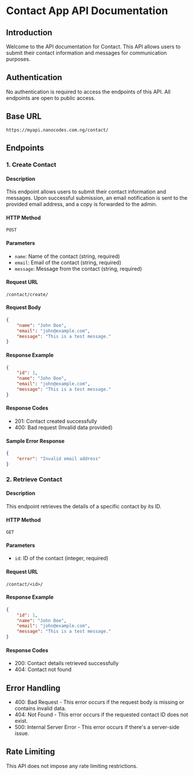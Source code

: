 # Contact App API Documentation

## Introduction

Welcome to the API documentation for Contact. This API allows users to submit their contact information and messages for communication purposes.

## Authentication

No authentication is required to access the endpoints of this API. All endpoints are open to public access.

## Base URL

```
https://myapi.nanocodes.com.ng/contact/
```

## Endpoints

### 1. Create Contact

#### Description

This endpoint allows users to submit their contact information and messages. Upon successful submission, an email notification is sent to the provided email address, and a copy is forwarded to the admin.

#### HTTP Method

```
POST
```

#### Parameters

- `name`: Name of the contact (string, required)
- `email`: Email of the contact (string, required)
- `message`: Message from the contact (string, required)

#### Request URL

```
/contact/create/
```

#### Request Body

```json
{
    "name": "John Doe",
    "email": "john@example.com",
    "message": "This is a test message."
}
```

#### Response Example

```json
{
    "id": 1,
    "name": "John Doe",
    "email": "john@example.com",
    "message": "This is a test message."
}
```

#### Response Codes

- 201: Contact created successfully
- 400: Bad request (Invalid data provided)

#### Sample Error Response

```json
{
    "error": "Invalid email address"
}
```

### 2. Retrieve Contact

#### Description

This endpoint retrieves the details of a specific contact by its ID.

#### HTTP Method

```
GET
```

#### Parameters

- `id`: ID of the contact (integer, required)

#### Request URL

```
/contact/<id>/
```

#### Response Example

```json
{
    "id": 1,
    "name": "John Doe",
    "email": "john@example.com",
    "message": "This is a test message."
}
```

#### Response Codes

- 200: Contact details retrieved successfully
- 404: Contact not found

## Error Handling

- 400: Bad Request - This error occurs if the request body is missing or contains invalid data.
- 404: Not Found - This error occurs if the requested contact ID does not exist.
- 500: Internal Server Error - This error occurs if there's a server-side issue.

## Rate Limiting

This API does not impose any rate limiting restrictions.
